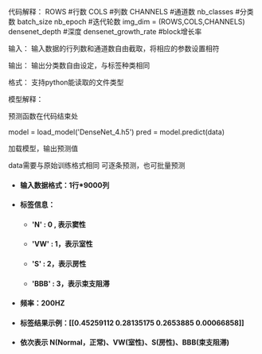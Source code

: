代码解释：
ROWS #行数
COLS #列数
CHANNELS #通道数
nb_classes #分类数
batch_size
nb_epoch #迭代轮数
img_dim = (ROWS,COLS,CHANNELS)
densenet_depth #深度
densenet_growth_rate #block增长率

输入：
输入数据的行列数和通道数自由截取，将相应的参数设置相符

输出：
输出分类数自由设定，与标签种类相同

格式：
支持python能读取的文件类型

模型解释：

预测函数在代码结束处

model = load_model('DenseNet_4.h5')
pred = model.predict(data)

加载模型，输出预测值

data需要与原始训练格式相同
可逐条预测，也可批量预测



- #### 输入数据格式：1行*9000列


- #### 标签信息：

  - #### 'N' : 0 , 表示窦性

  - #### 'VW'  : 1，表示室性
  
  - #### 'S' : 2，表示房性

  - #### 'BBB' : 3，表示束支阻滞 

####                    

- #### 频率：200HZ



- #### 标签结果示例：[[0.45259112 0.28135175 0.2653885  0.00066858]]


- #### 依次表示 N(Normal，正常)、VW(室性)、S(房性)、BBB(束支阻滞)


